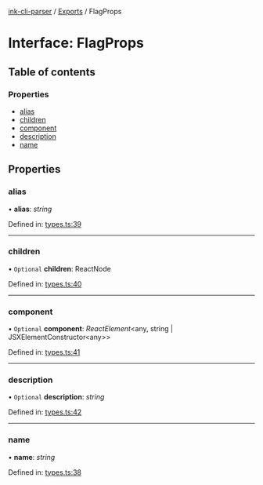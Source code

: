 [ink-cli-parser](../README.md) / [Exports](../modules.md) / FlagProps

# Interface: FlagProps

## Table of contents

### Properties

- [alias](flagprops.md#alias)
- [children](flagprops.md#children)
- [component](flagprops.md#component)
- [description](flagprops.md#description)
- [name](flagprops.md#name)

## Properties

### alias

• **alias**: *string*

Defined in: [types.ts:39](https://github.com/Souvikns/ink-cli-parser/blob/e7f88e8/lib/types.ts#L39)

___

### children

• `Optional` **children**: ReactNode

Defined in: [types.ts:40](https://github.com/Souvikns/ink-cli-parser/blob/e7f88e8/lib/types.ts#L40)

___

### component

• `Optional` **component**: *ReactElement*<any, string \| JSXElementConstructor<any\>\>

Defined in: [types.ts:41](https://github.com/Souvikns/ink-cli-parser/blob/e7f88e8/lib/types.ts#L41)

___

### description

• `Optional` **description**: *string*

Defined in: [types.ts:42](https://github.com/Souvikns/ink-cli-parser/blob/e7f88e8/lib/types.ts#L42)

___

### name

• **name**: *string*

Defined in: [types.ts:38](https://github.com/Souvikns/ink-cli-parser/blob/e7f88e8/lib/types.ts#L38)
